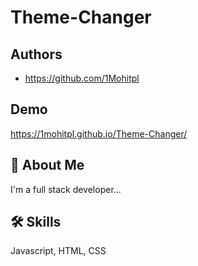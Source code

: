 # Theme-Changer


## Authors

- https://github.com/1Mohitpl


## Demo

https://1mohitpl.github.io/Theme-Changer/


## 🚀 About Me
I'm a full stack developer...


## 🛠 Skills
Javascript, HTML, CSS

